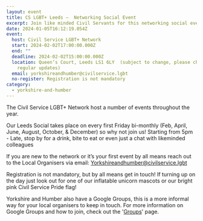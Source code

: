 ```yaml
---
layout: event
title: CS LGBT+ Leeds –  Networking Social Event
excerpt: Join like minded Civil Servants for this networking social event in Leeds.
date: 2024-01-05T16:12:19.054Z
event:
  host: Civil Service LGBT+ Network
  start: 2024-02-02T17:00:00.000Z
  end: ""
  deadline: 2024-02-02T15:00:00.000Z
  location: Queen’s Court, Leeds LS1 6LY  (subject to change, please check for
    regular updates)
  email: yorkshireandhumber@civilservice.lgbt
  no-register: Registration is not mandatory
category:
  - yorkshire-and-humber
---
```

The Civil Service LGBT+ Network host a number of events throughout the year. 

Our Leeds Social takes place on every first Friday bi-monthly (Feb, April, June, August, October, & December) so why not join us!  Starting from 5pm - Late, stop by for a drink, bite to eat or even just a chat with likeminded colleagues

If you are new to the network or it’s your first event by all means reach out to the Local Organisers via email: [Yorkshireandhumber@civilservice.lgbt](mailto:Yorkshireandhumber@civilservice.lgbt)

Registration is not mandatory, but by all means get in touch!  If turning up on the day just look out for one of our inflatable unicorn mascots or our bright pink Civil Service Pride flag!

Yorkshire and Humber also have a Google Groups, this is a more informal way for your local organisers to keep in touch. For more information on Google Groups and how to join, check out the '[Groups](https://www.civilservice.lgbt/groups/)' page.